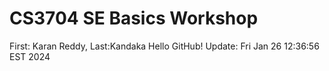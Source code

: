 # CS3704 SE Basics Workshop
First: Karan Reddy, Last:Kandaka
Hello GitHub! Update: Fri Jan 26 12:36:56 EST 2024
